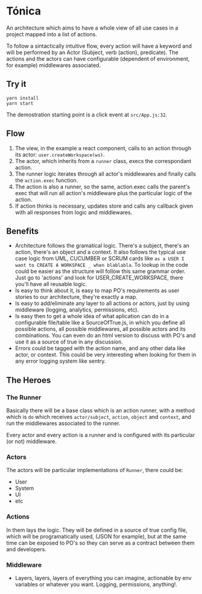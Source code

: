 # Tónica

An architecture which aims to have a whole view of all use cases in a project mapped into a list of actions.

To follow a sintactically intuitive flow, every action will have a keyword and will be performed by an Actor (Subject, verb (action), predicate). The actions and the actors can have configurable (dependent of environment, for example) middlewares associated.

## Try it
```
yarn install
yarn start
```

The demostration starting point is a click event at `src/App.js:32`.

## Flow

1. The view, in the example a react component, calls to an action through its actor: `user.createWorkspace(ws)`.
2. The actor, which inherits from a `runner` class, execs the correspondant action.
3. The runner logic iterates through all actor's middlewares and finally calls the `action.exec` function.
4. The action is also a runner, so the same, action.exec calls the parent's exec that will run all action's middleware plus the particular logic of the action.
5. If action thinks is necessary, updates store and calls any callback given with all responses from logic and middlewares.

## Benefits

- Architecture follows the gramatical logic. There's a subject, there's an action, there's an object and a context. It also follows the typical use case logic from UML, CUCUMBER or SCRUM cards like `as a USER I want to CREATE A WORKSPACE _ when blablabla`. To lookup in the code could be easier as the structure will follow this same grammar order. Just go to 'actions' and look for USER_CREATE_WORKSPACE, there you'll have all reusable logic.
- Is easy to think about it, is easy to map PO's requirements as user stories to our architecture, they're exactly a map.
- Is easy to add/eliminate any layer to all actions or actors, just by using middleware (logging, analytics, permissions, etc).
- Is easy then to get a whole idea of what aplication can do in a configurable file/table like a SourceOfTrue.js, in which you define all possible actions, all possible middlewares, all possible actors and its combinations. You can even do an html version to discuss with PO's and use it as a source of true in any discussion.
- Errors could be tagged with the action name, and any other data like actor, or context. This could be very interesting when looking for them in any error logging system like sentry.

## The Heroes
### The Runner
Basically there will be a base class which is an action runner, with a method which is `do` which receives `actor/subject`, `action`, `object` and `context`, and run the middlewares associated to the runner.

Every actor and every action is a runner and is configured with its particular (or not) middleware.

### Actors
The actors will be particular implementations of `Runner`, there could be:

- User
- System
- UI
- etc

### Actions
In them lays the logic. They will be defined in a source of true config file, which will be programatically used, (JSON for example), but at the same time can be exposed to PO's so they can serve as a contract between them and developers.

### Middleware
- Layers, layers, layers of everything you can imagine, actionable by env variables or whatever you want. Logging, permissions, anything!.



